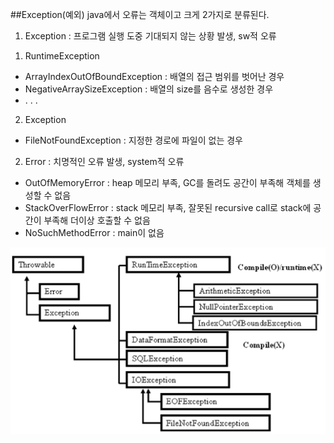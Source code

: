 ##Exception(예외)
java에서 오류는 객체이고 크게 2가지로 분류된다.

1. Exception : 프로그램 실행 도중 기대되지 않는 상황 발생, sw적 오류

 1) RuntimeException

 - ArrayIndexOutOfBoundException : 배열의 접근 범위를 벗어난 경우
 - NegativeArraySizeException : 배열의 size를 음수로 생성한 경우
 - . . .

 2) Exception
 - FileNotFoundException : 지정한 경로에 파일이 없는 경우

2. Error : 치명적인 오류 발생, system적 오류
 - OutOfMemoryError : heap 메모리 부족, GC를 돌려도 공간이 부족해 객체를 생성할 수 없음
 - StackOverFlowError : stack 메모리 부족, 잘못된 recursive call로 stack에 공간이 부족해 더이상 호출할 수 없음
 - NoSuchMethodError : main이 없음
 
![ExceptionIMG](./ExceptionIMG.PNG)